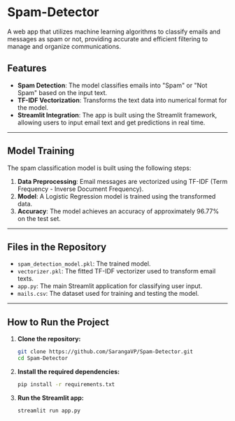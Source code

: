 # Spam-Detector

A web app that utilizes machine learning algorithms to classify emails and messages as spam or not, providing accurate and efficient filtering to manage and organize communications.

## Features

- **Spam Detection**: The model classifies emails into "Spam" or "Not Spam" based on the input text.  
- **TF-IDF Vectorization**: Transforms the text data into numerical format for the model.  
- **Streamlit Integration**: The app is built using the Streamlit framework, allowing users to input email text and get predictions in real time.

---

## Model Training

The spam classification model is built using the following steps:

1. **Data Preprocessing**: Email messages are vectorized using TF-IDF (Term Frequency - Inverse Document Frequency).  
2. **Model**: A Logistic Regression model is trained using the transformed data.  
3. **Accuracy**: The model achieves an accuracy of approximately 96.77% on the test set.

---

## Files in the Repository

- `spam_detection_model.pkl`: The trained model.  
- `vectorizer.pkl`: The fitted TF-IDF vectorizer used to transform email texts.  
- `app.py`: The main Streamlit application for classifying user input.  
- `mails.csv`: The dataset used for training and testing the model.

---

## How to Run the Project

1. **Clone the repository:**

   ```bash
   git clone https://github.com/SarangaVP/Spam-Detector.git
   cd Spam-Detector

2. **Install the required dependencies:**

   ```bash
   pip install -r requirements.txt

3. **Run the Streamlit app:**
   
    ```bash
    streamlit run app.py
    ```


  



